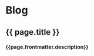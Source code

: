 # Blog

<span v-for="page in $site.pages">
  <p v-if="page.id === 'posts'" href="">
    <a v-bind:href="page.path"><h2>{{ page.title }}</h2></a>
    <h4>{{page.frontmatter.description}}</h4>
  </p>
  
</span>


